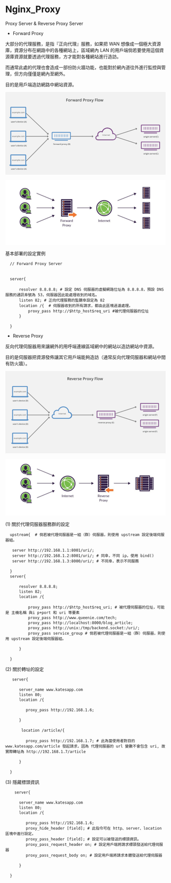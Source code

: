 # Nginx_Proxy
Proxy Server &amp; Reverse Proxy Server


* Forward Proxy

大部分的代理服務，是指『正向代理』服務，如果把 WAN 想像成一個極大資源庫，資源分布在網路中的各種網站上，區域網內 LAN 的用戶端倘若要使用這個資源庫資源就要透過代理服務，方才能對各種網站進行造訪。

而通常此處的代理也會造成一部份防火牆功能，也能對於網內道往外進行監控與管理，但方向僅僅是網內至網外。

目的是用戶端造訪網路中網站資源。

![forward](https://raw.githubusercontent.com/QueenieCplusplus/Nginx_Proxy/master/Forward_Proxy.png)

![fp](https://raw.githubusercontent.com/QueenieCplusplus/Nginx_Proxy/master/f_p.png)

基本部署的設定實例


      // Forward Proxy Server


      server{

          resolver 8.8.8.8; # 設定 DNS 伺服器的虛擬網路位址為 8.8.8.8，預設 DNS 服務的通訊阜號為 53，伺服器因此能處理收到的域名。
          listen 82; # 正向代理服務的監聽阜設定為 82
          location /{  # 伺服器收到的所有請求，都由此區塊過濾處理。
              proxy_pass http://$http_host$req_uri #被代理伺服器的位址
          }

      }


* Reverse Proxy

反向代理伺服器用來讓網外的用呼端連線區域網中的網站以造訪網站中資源。

目的是伺服器把資源發佈讓其它用戶端能夠造訪（通常反向代理伺服器和網站中間有防火牆）。

![reverse](https://raw.githubusercontent.com/QueenieCplusplus/Nginx_Proxy/master/Reversed_Proxy.png)

![rp](https://raw.githubusercontent.com/QueenieCplusplus/Nginx_Proxy/master/r_p.png)


(1) 關於代理伺服器服務群的設定

      upstream{  # 倘若被代理伺服器是一組（群）伺服器，則使用 upstream 設定後端伺服器組。

       server http://192.168.1.1:8001/uri/; 
       server http://192.168.1.2:8001/uri/; # 同阜，不同 ip，使用 bind()
       server http://192.168.1.3:8000/uri/; # 不同阜，表示不同服務  

      }
      server{

          resolver 8.8.8.8;
          listen 82;
          location /{

              proxy_pass http://$http_host$req_uri; # 被代理伺服器的位址，可能是 主機名稱 與i p+port 和 uri 等要素
              proxy_pass http://www.queenie.com/tech;
              proxy_pass http://localhost:8000/blog_article;
              proxy_pass http://unix:/tmp/backend.socket:/uri/;
              proxy_pass service_group # 倘若被代理伺服器是一組（群）伺服器，則使用 upstream 設定後端伺服器組。

          }

      }
      
 (2) 關於轉址的設定
 
       server{

          server_name www.katesapp.com
          listen 80;
          location /{

             proxy_pass http://192.168.1.6;

          }
          
           location /article/{

             proxy_pass http://192.168.1.7; # 此為當使用者對目的www.katesapp.com/article 發起請求，因為 代理伺服器的 url 變數不會包含 uri, 故實際轉址為 http://192.168.1.7/article

          }

      }
      
 (3) 隱藏標頭資訊
 
        server{

          server_name www.katesapp.com
          listen 80;
          location /{

             proxy_pass http://192.168.1.6;
             proxy_hide_header [field]; # 此指令可在 http、server、location 區塊中進行設定。
             proxy_pass_header [field]; # 設定可以被發送的標頭資訊。
             proxy_pass_request_header on; # 設定用戶端將請求標頭發送給代理伺服器
             proxy_pass_request_body on; # 設定用戶端將請求本體發送給代理伺服器

          }
          
      }
 
 
